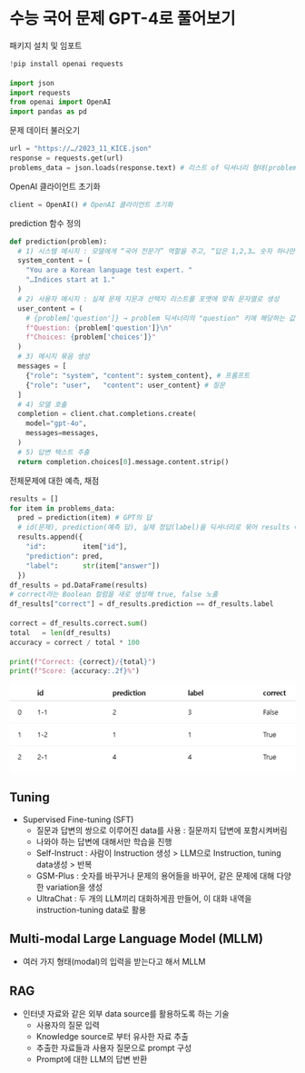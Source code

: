 # 수능 국어 문제 GPT-4로 풀어보기

패키지 설치 및 임포트
```python
!pip install openai requests

import json
import requests
from openai import OpenAI
import pandas as pd
```

문제 데이터 불러오기
```python
url = "https://…/2023_11_KICE.json"
response = requests.get(url) 
problems_data = json.loads(response.text) # 리스트 of 딕셔너리 형태(problems_data)로 변환
```

OpenAI 클라이언트 초기화
```python
client = OpenAI() # OpenAI 클라이언트 초기화
```

prediction 함수 정의
```python
def prediction(problem):
  # 1) 시스템 메시지 : 모델에게 “국어 전문가” 역할을 주고, “답은 1,2,3… 숫자 하나만 출력” 하도록 지시
  system_content = (
    "You are a Korean language test expert. "
    "…Indices start at 1."
  )
  # 2) 사용자 메시지 : 실제 문제 지문과 선택지 리스트를 포맷에 맞춰 문자열로 생성
  user_content = (
    # {problem['question']} → problem 딕셔너리의 "question" 키에 해당하는 값을 문자열로 치환
    f"Question: {problem['question']}\n"
    f"Choices: {problem['choices']}"
  )
  # 3) 메시지 묶음 생성
  messages = [
    {"role": "system", "content": system_content}, # 프롬프트
    {"role": "user",   "content": user_content} # 질문
  ]
  # 4) 모델 호출
  completion = client.chat.completions.create(
    model="gpt-4o",
    messages=messages,
  )
  # 5) 답변 텍스트 추출
  return completion.choices[0].message.content.strip()
```

전체문제에 대한 예측, 채점
```python
results = []
for item in problems_data:
  pred = prediction(item) # GPT의 답
  # id(문제), prediction(예측 답), 실제 정답(label)을 딕셔너리로 묶어 results 에 추가
  results.append({ 
    "id":         item["id"],
    "prediction": pred,
    "label":      str(item["answer"])
  })
df_results = pd.DataFrame(results)
# correct라는 Boolean 컬럼을 새로 생성해 true, false 노출
df_results["correct"] = df_results.prediction == df_results.label

correct = df_results.correct.sum()
total   = len(df_results)
accuracy = correct / total * 100

print(f"Correct: {correct}/{total}")
print(f"Score: {accuracy:.2f}%")
```
![img_22.png](img_22.png)


## Tuning
- Supervised Fine-tuning (SFT) 
  - 질문과 답변의 쌍으로 이루어진 data를 사용 : 질문까지 답변에 포함시켜버림
  - 나와야 하는 답변에 대해서만 학습을 진행
  - Self-Instruct : 사람이 Instruction 생성 > LLM으로 Instruction, tuning data생성 > 반복
  - GSM-Plus : 숫자를 바꾸거나 문제의 용어들을 바꾸어, 같은 문제에 대해 다양한 variation을 생성
  - UltraChat : 두 개의 LLM끼리 대화하게끔 만들어, 이 대화 내역을 instruction-tuning data로 활용

## Multi-modal Large Language Model (MLLM)
- 여러 가지 형태(modal)의 입력을 받는다고 해서 MLLM

## RAG
- 인터넷 자료와 같은 외부 data source를 활용하도록 하는 기술
  - 사용자의 질문 입력
  - Knowledge source로 부터 유사한 자료 추출
  - 추출한 자료들과 사용자 질문으로 prompt 구성
  - Prompt에 대한 LLM의 답변 반환